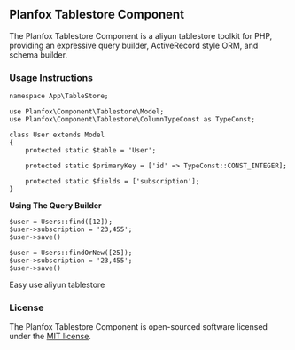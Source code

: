 ## Planfox Tablestore Component

The Planfox Tablestore Component is a aliyun tablestore toolkit for PHP, providing an expressive query builder, ActiveRecord style ORM, and schema builder.

### Usage Instructions

```
namespace App\TableStore;

use Planfox\Component\Tablestore\Model;
use Planfox\Component\Tablestore\ColumnTypeConst as TypeConst;

class User extends Model
{
    protected static $table = 'User';

    protected static $primaryKey = ['id' => TypeConst::CONST_INTEGER];

    protected static $fields = ['subscription'];
}
```
**Using The Query Builder**
```
$user = Users::find([12]);
$user->subscription = '23,455';
$user->save()

$user = Users::findOrNew([25]);
$user->subscription = '23,455';
$user->save()
```

Easy use aliyun tablestore


### License

The Planfox Tablestore Component is open-sourced software licensed under the [MIT license](http://opensource.org/licenses/MIT).


